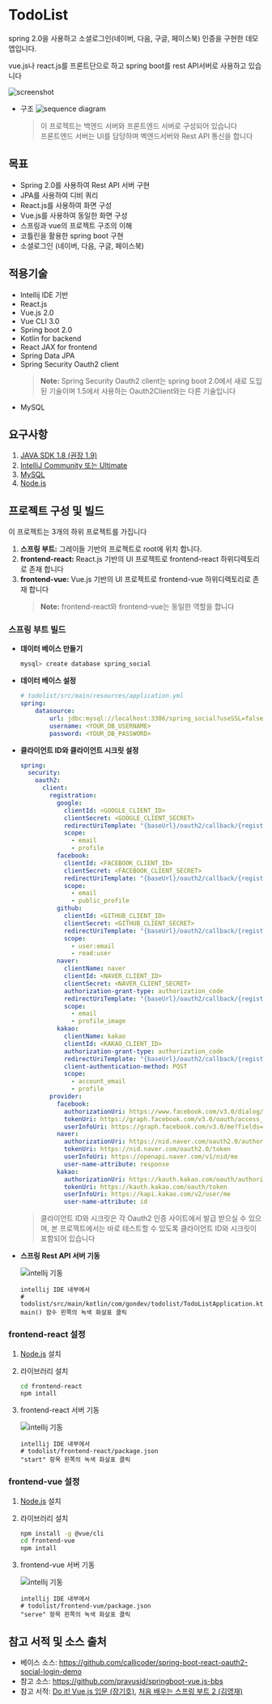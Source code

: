 # TodoList
spring 2.0을 사용하고 소셜로그인(네이버, 다음, 구글, 페이스북) 인증을 구현한 데모 엡입니다.

vue.js나 react.js를 프론트단으로 하고 spring boot를 rest API서버로 사용하고 있습니다

![screenshot](./img/screenshot1.png)

* 구조
![sequence diagram](./img/mermaid-diagram-20190222152903.svg)

   > 이 프로젝트는 백엔드 서버와 프론트엔드 서버로 구성되어 있습니다<br>
   > 프론트엔드 서버는 UI를 담당하며 벡엔드서버와 Rest API 통신을 합니다
 

## 목표

- Spring 2.0를 사용하여 Rest API 서버 구현
- JPA를 사용하여 디비 쿼리
- React.js를 사용하여 화면 구성
- Vue.js를 사용하여 동일한 화면 구성
- 스프링과 vue의 프로젝트 구조의 이해
- 코틀린을 활용한 spring boot 구현
- 소셜로그인 (네이버, 다음, 구글, 페이스북)

##  적용기술

- Intellij IDE 기반
- React.js
- Vue.js 2.0
- Vue CLI 3.0
- Spring boot 2.0
- Kotlin for backend
- React JAX for frontend
- Spring Data JPA
- Spring Security Oauth2 client
   > **Note:** Spring Security Oauth2 client는 spring boot 2.0에서 새로 도입된 기술이며 1.5에서 사용하는 Oauth2Client와는 다른 기술입니다 
- MySQL

## 요구사항
1. [JAVA SDK 1.8 (권장 1.9)](https://www.oracle.com/technetwork/java/javase/downloads/jdk11-downloads-5066655.html)
2. [IntelliJ Community 또는 Ultimate](https://www.jetbrains.com/idea/download/#section=windows)
3. [MySQL](https://www.mysql.com/downloads/)
4. [Node.js](https://nodejs.org/ko/)

## 프로젝트 구성 및 빌드
이 프로젝트는 3개의 하위 프로젝트를 가집니다
1. **스프링 부트:** 그레이들 기반의 프로젝트로 root에 위치 합니다. 
2. **frontend-react:** React.js 기반의 UI 프로젝트로 frontend-react 하위디렉토리로 존재 합니다 
3. **frontend-vue:** Vue.js 기반의 UI 프로젝트로 frontend-vue 하위디렉토리로 존재 합니다
   > **Note:** frontend-react와 frontend-vue는 동일한 역할을 합니다
   
### 스프링 부트 빌드

+ **데이터 베이스 만들기**

	```bash
	mysql> create database spring_social
	```

+ **데이터 베이스 설정**

	```yml
	# todolist/src/main/resources/application.yml
	spring:
	    datasource:
	        url: jdbc:mysql://localhost:3306/spring_social?useSSL=false
	        username: <YOUR_DB_USERNAME>
	        password: <YOUR_DB_PASSWORD>
	```

+ **클라이언트 ID와 클라이언트 시크릿 설정**
	
	```yml
	spring:
      security:
        oauth2:
          client:
            registration:
              google:
                clientId: <GOOGLE_CLIENT_ID>
                clientSecret: <GOOGLE_CLIENT_SECRET>
                redirectUriTemplate: "{baseUrl}/oauth2/callback/{registrationId}"
                scope:
                  - email
                  - profile
              facebook:
                clientId: <FACEBOOK_CLIENT_ID>
                clientSecret: <FACEBOOK_CLIENT_SECRET>
                redirectUriTemplate: "{baseUrl}/oauth2/callback/{registrationId}"
                scope:
                  - email
                  - public_profile
              github:
                clientId: <GITHUB_CLIENT_ID>
                clientSecret: <GITHUB_CLIENT_SECRET>
                redirectUriTemplate: "{baseUrl}/oauth2/callback/{registrationId}"
                scope:
                  - user:email
                  - read:user
              naver:
                clientName: naver
                clientId: <NAVER_CLIENT_ID>
                clientSecret: <NAVER_CLIENT_SECRET>
                authorization-grant-type: authorization_code
                redirectUriTemplate: "{baseUrl}/oauth2/callback/{registrationId}"
                scope:
                  - email
                  - profile_image
              kakao:
                clientName: kakao
                clientId: <KAKAO_CLIENT_ID>
                authorization-grant-type: authorization_code
                redirectUriTemplate: "{baseUrl}/oauth2/callback/{registrationId}"
                client-authentication-method: POST
                scope:
                  - account_email
                  - profile
            provider:
              facebook:
                authorizationUri: https://www.facebook.com/v3.0/dialog/oauth
                tokenUri: https://graph.facebook.com/v3.0/oauth/access_token
                userInfoUri: https://graph.facebook.com/v3.0/me?fields=id,first_name,middle_name,last_name,name,email,verified,is_verified,picture.width(250).height(250)
              naver:
                authorizationUri: https://nid.naver.com/oauth2.0/authorize
                tokenUri: https://nid.naver.com/oauth2.0/token
                userInfoUri: https://openapi.naver.com/v1/nid/me
                user-name-attribute: response
              kakao:
                authorizationUri: https://kauth.kakao.com/oauth/authorize
                tokenUri: https://kauth.kakao.com/oauth/token
                userInfoUri: https://kapi.kakao.com/v2/user/me
                user-name-attribute: id
	```

	> 클라이언트 ID와 시크릿은 각 Oauth2 인증 사이트에서 발급 받으실 수 있으며, 본 프로젝트에서는 바로 테스트할 수 있도록 클라이언트 ID와 시크릿이 포함되어 있습니다  
	
+ **스프링 Rest API 서버 기동**

	![intellij 기동](./img/screenshot2.png)
	```
	intellij IDE 내부에서
	# todolist/src/main/kotlin/com/gondev/todolist/TodoListApplication.kt
	main() 함수 왼쪽의 녹색 화살표 클릭
	```

### frontend-react 설정
1. [Node.js](https://nodejs.org/ko/) 설치
2. 라이브러리 설치
   ```bash
   cd frontend-react
   npm intall
   ```
3. frontend-react 서버 기동

	![intellij 기동](./img/screenshot3.png)
	```
	intellij IDE 내부에서
	# todolist/frontend-react/package.json
	"start" 항목 왼쪽의 녹색 화살표 클릭
	```

### frontend-vue 설정
1. [Node.js](https://nodejs.org/ko/) 설치
2. 라이브러리 설치
   ```bash
   npm install -g @vue/cli
   cd frontend-vue
   npm intall
   ```
3. frontend-vue 서버 기동

	![intellij 기동](./img/screenshot4.png)
	```
	intellij IDE 내부에서
	# todolist/frontend-vue/package.json
	"serve" 항목 왼쪽의 녹색 화살표 클릭
	```

## 참고 서적 및 소스 출처

- 베이스 소스: https://github.com/callicoder/spring-boot-react-oauth2-social-login-demo
- 참고 소스: https://github.com/pravusid/springboot-vue.js-bbs
- 참고 서적: [Do it! Vue.js 입문 (장기호)](https://book.naver.com/bookdb/book_detail.nhn?bid=13256615), [처음 배우는 스프링 부트 2 (김영재)](https://book.naver.com/bookdb/book_detail.nhn?bid=14031681)
